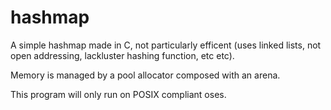 # hashmap
A simple hashmap made in C, not particularly efficent (uses linked lists, not open addressing, lackluster hashing function, etc etc).

Memory is managed by a pool allocator composed with an arena.

This program will only run on POSIX compliant oses.
